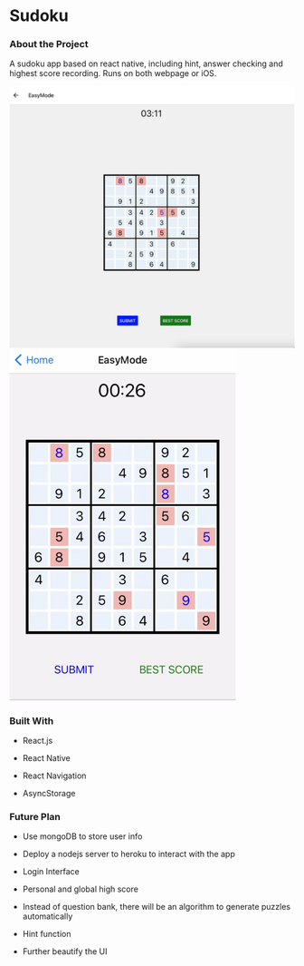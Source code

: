 # Sudoku



### About the Project

A sudoku app based on react native,  including hint, answer checking and highest score recording. Runs on both webpage or iOS.


<img src="https://github.com/GodDamnGitHub/Sudoku/blob/CPA4/img/web.png" alt="image-20211112010551201" width="600" />

<img src="https://github.com/GodDamnGitHub/Sudoku/blob/CPA4/img/iOS.png" alt="image-20211112010822969" width="400" />



### Built With

- React.js

- React Native

- React Navigation

- AsyncStorage 



### Future Plan

- Use mongoDB to store user info 

- Deploy a nodejs server to heroku to interact with the app

- Login Interface

- Personal and global high score 

- Instead of question bank, there will be an algorithm to generate puzzles automatically 

- Hint function 

- Further beautify the UI